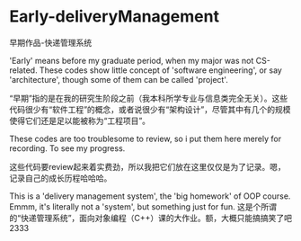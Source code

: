 # Early-deliveryManagement
早期作品-快递管理系统

'Early' means before my graduate period, when my major was not CS-related. These codes show little concept of 'software engineering', or say 'architecture', though some of them can be called 'project'.

“早期”指的是在我的研究生阶段之前（我本科所学专业与信息类完全无关）。这些代码很少有“软件工程”的概念，或者说很少有“架构设计”，尽管其中有几个的规模使得它们还是足以能被称为“工程项目”。

These codes are too troublesome to review, so i put them here merely for recording. To see my progress.

这些代码要review起来着实费劲，所以我把它们放在这里仅仅是为了记录。嗯，记录自己的成长历程哈哈哈。

This is a 'delivery management system', the 'big homework' of OOP course. Emmm, it's literally not a 'system', but something just for fun.
这是个所谓的“快递管理系统”，面向对象编程（C++）课的大作业。额，大概只能搞搞笑了吧2333
